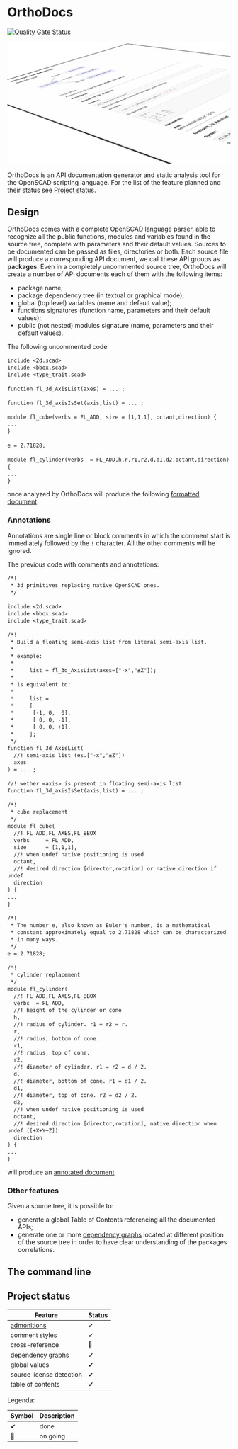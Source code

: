 # OrthoDocs

[![Quality Gate Status](https://sonarcloud.io/api/project_badges/measure?project=ggabbiani_orthodocs&metric=alert_status)](https://sonarcloud.io/project/overview?id=ggabbiani_orthodocs)

![Package output example](docs/package.png "Package output example")

OrthoDocs is an API documentation generator and static analysis tool for the OpenSCAD scripting language. For the list of the feature planned and their status see [Project status](#project-status).

## Design

OrthoDocs comes with a complete OpenSCAD language parser, able to recognize all the public functions, modules and variables found in the source tree, complete with parameters and their default values. Sources to be documented can be passed as files, directories or both. Each source file will produce a corresponding API document, we call these API groups as **packages**.
Even in a completely uncommented source tree, OrthoDocs will create a number of API documents each of them with the following items:

* package name;
* package dependency tree (in textual or graphical mode);
* global (top level) variables (name and default value);
* functions signatures (function name, parameters and their default values);
* public (not nested) modules signature (name, parameters and their default values).

The following uncommented code

```text
include <2d.scad>
include <bbox.scad>
include <type_trait.scad>

function fl_3d_AxisList(axes) = ... ;

function fl_3d_axisIsSet(axis,list) = ... ;

module fl_cube(verbs = FL_ADD, size = [1,1,1], octant,direction) {
...
}

e = 2.71828;

module fl_cylinder(verbs  = FL_ADD,h,r,r1,r2,d,d1,d2,octant,direction) {
...
}
```

once analyzed by OrthoDocs will produce the following [formatted document](examples/uncommented.md):

### Annotations

Annotations are single line or block comments in which the comment start is immediately followed by the `!` character. All the other comments will be ignored.

The previous code with comments and annotations:

```text
/*!
 * 3d primitives replacing native OpenSCAD ones.
 */

include <2d.scad>
include <bbox.scad>
include <type_trait.scad>

/*!
 * Build a floating semi-axis list from literal semi-axis list.
 *
 * example:
 *
 *     list = fl_3d_AxisList(axes=["-x","±Z"]);
 *
 * is equivalent to:
 *
 *     list =
 *     [
 *      [-1, 0,  0],
 *      [ 0, 0, -1],
 *      [ 0, 0, +1],
 *     ];
 */
function fl_3d_AxisList(
  //! semi-axis list (es.["-x","±Z"])
  axes
) = ... ;

//! wether «axis» is present in floating semi-axis list
function fl_3d_axisIsSet(axis,list) = ... ;

/*!
 * cube replacement
 */
module fl_cube(
  //! FL_ADD,FL_AXES,FL_BBOX
  verbs     = FL_ADD,
  size      = [1,1,1],
  //! when undef native positioning is used
  octant,
  //! desired direction [director,rotation] or native direction if undef
  direction
) {
...
}

/*!
 * The number e, also known as Euler's number, is a mathematical
 * constant approximately equal to 2.71828 which can be characterized
 * in many ways.
 */
e = 2.71828;

/*!
 * cylinder replacement
 */
module fl_cylinder(
  //! FL_ADD,FL_AXES,FL_BBOX
  verbs  = FL_ADD,
  //! height of the cylinder or cone
  h,
  //! radius of cylinder. r1 = r2 = r.
  r,
  //! radius, bottom of cone.
  r1,
  //! radius, top of cone.
  r2,
  //! diameter of cylinder. r1 = r2 = d / 2.
  d,
  //! diameter, bottom of cone. r1 = d1 / 2.
  d1,
  //! diameter, top of cone. r2 = d2 / 2.
  d2,
  //! when undef native positioning is used
  octant,
  //! desired direction [director,rotation], native direction when undef ([+X+Y+Z])
  direction
) {
...
}
```
will produce an [annotated document](examples/annotated.md)

### Other features

Given a source tree, it is possible to:
* generate a global Table of Contents referencing all the documented APIs;
* generate one or more [dependency graphs](examples/dependecies.md) located at different position of the source tree in order to have clear understanding of the packages correlations.


## The command line

## Project status

| Feature      | Status
| -----------  | ------
| [admonitions](https://www.markdownguide.org/hacks/#admonitions)| ✔
| comment styles            | ✔ 
| cross-reference           | 🚧  
| dependency graphs         | ✔
| global values             | ✔
| source license detection  | ✔
| table of contents         | ✔

Legenda:

| Symbol | Description  |
|--------|--------------|
|✔       | done         |
|🚧      | on going     |
